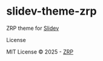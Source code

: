 # slidev-theme-zrp

ZRP theme for [Slidev](https://sli.dev)

License

MIT License © 2025 - [ZRP](https://zrp.com.br)
